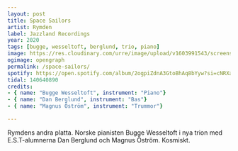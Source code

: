 ```yaml
---
layout: post
title: Space Sailors
artist: Rymden
label: Jazzland Recordings
year: 2020
tags: [bugge, wesseltoft, berglund, trio, piano]
image: https://res.cloudinary.com/urre/image/upload/v1603991543/screenshots/nysd3ghdwogmg1k6nbzw.jpg
ogimage: opengraph
permalink: /space-sailors/
spotify: https://open.spotify.com/album/2ogpiZdnA3GtoBhAq8bYyw?si=cNRXaIYETi-Qxad14SkIgA
tidal: 140640890
credits:
- { name: "Bugge Wesseltoft", instrument: "Piano"}
- { name: "Dan Berglund", instrument: "Bas"}
- { name: "Magnus Öström", instrument: "Trummor"}

---
```


Rymdens andra platta. Norske pianisten Bugge Wesseltoft i nya trion med E.S.T-alumnerna Dan Berglund och Magnus Öström. Kosmiskt.
